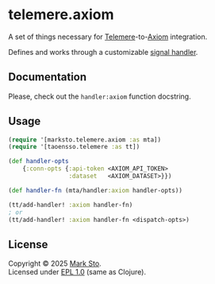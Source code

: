 # telemere.axiom

A set of things necessary for [Telemere](https://github.com/taoensso/telemere)-to-[Axiom](https://axiom.co) integration.

Defines and works through a customizable [signal handler](https://github.com/taoensso/telemere/wiki/4-Handlers).

## Documentation

Please, check out the `handler:axiom` function docstring.

## Usage

```clojure
(require '[marksto.telemere.axiom :as mta])
(require '[taoensso.telemere :as tt])

(def handler-opts
    {:conn-opts {:api-token <AXIOM_API_TOKEN>
                 :dataset   <AXIOM_DATASET>}})

(def handler-fn (mta/handler:axiom handler-opts))

(tt/add-handler! :axiom handler-fn)
; or
(tt/add-handler! :axiom handler-fn <dispatch-opts>)
```

## License

Copyright &copy; 2025 [Mark Sto](https://github.com/marksto).  
Licensed under [EPL 1.0](LICENSE) (same as Clojure).
